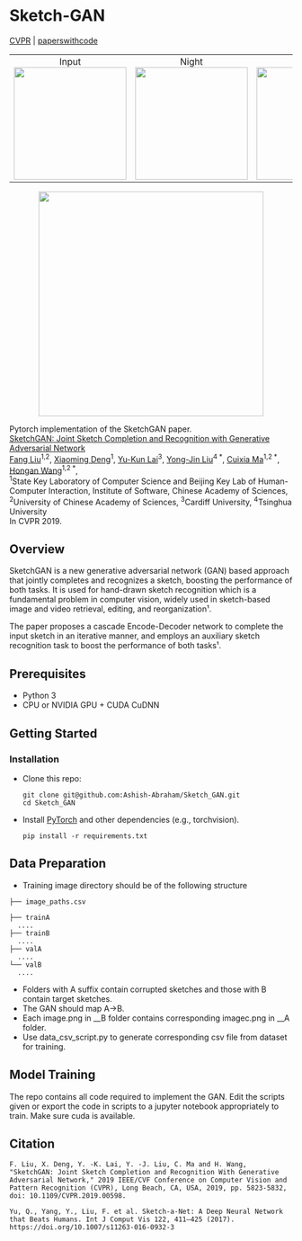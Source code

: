 # Sketch-GAN
[CVPR](https://openaccess.thecvf.com/content_CVPR_2019/papers/Liu_SketchGAN_Joint_Sketch_Completion_and_Recognition_With_Generative_Adversarial_Network_CVPR_2019_paper.pdf) | [paperswithcode](https://paperswithcode.com/paper/sketchgan-joint-sketch-completion-and)

<table cellpadding="0" cellspacing="0" >
  <tr>
    <td  align="center">Input<br> <img src="images/input.gif" width=200px></td>
    <td  align="center">Night<br> <img src="images/night.gif" width=200px></td>
    <td  align="center">Style<br> <img src="images/style.gif" width=200px></td>
    <td  align="center">Anime<br> <img src="images/anime.gif" width=200px></td>
  </tr>
</table>



<p align="center">
  <img src="images/comparison.png" width=400>
</p>

Pytorch implementation of the SketchGAN paper. <br>
[SketchGAN: Joint Sketch Completion and Recognition with Generative Adversarial Network](https://openaccess.thecvf.com/content_CVPR_2019/papers/Liu_SketchGAN_Joint_Sketch_Completion_and_Recognition_With_Generative_Adversarial_Network_CVPR_2019_paper.pdf)  
[Fang Liu](https://scholar.google.com/citations?user=X9iggBcAAAAJ&hl=zh-CN)<sup>1,2</sup>, [ Xiaoming Deng](https://alanspike.github.io/)<sup>1</sup>, [Yu-Kun Lai](https://scholar.google.com/citations?user=6czTBiUAAAAJ&hl=en)<sup>3</sup>, [ Yong-Jin Liu](https://www.linkedin.com/in/jiazhuo-wang-065624102)<sup>4 *</sup>, [Cuixia Ma](https://scholar.google.com/citations?user=tBIAgtgAAAAJ)<sup>1,2 *</sup>, [Hongan Wang](https://coe.northeastern.edu/people/wang-yanzhi/)<sup>1,2 *</sup>,<br>
<sup>1</sup>State Key Laboratory of Computer Science and Beijing Key Lab of Human-Computer Interaction, Institute of Software, Chinese Academy of Sciences, <sup>2</sup>University of Chinese Academy of Sciences,
<sup>3</sup>Cardiff University, 
<sup>4</sup>Tsinghua University <br>
In CVPR 2019.  

## Overview

SketchGAN is a new generative adversarial network (GAN) based approach that jointly completes and recognizes a sketch, boosting the performance of both tasks. It is used for hand-drawn sketch recognition which is a fundamental problem in computer vision, widely used in sketch-based image and video retrieval, editing, and reorganization¹. 

The paper proposes a cascade Encode-Decoder network to complete the input sketch in an iterative manner, and employs an auxiliary sketch recognition task to boost the performance of both tasks¹. 


## Prerequisites

* Python 3
* CPU or NVIDIA GPU + CUDA CuDNN

## Getting Started

### Installation

- Clone this repo:

  ```shell
  git clone git@github.com:Ashish-Abraham/Sketch_GAN.git
  cd Sketch_GAN
  ```

- Install [PyTorch](https://pytorch.org) and other dependencies (e.g., torchvision).

  ```shell
  pip install -r requirements.txt
  ```

## Data Preparation
-  Training image directory should be of the following structure
  ```
  ├── image_paths.csv

  ├── trainA
    ....
  ├── trainB
    ....
  ├── valA
    ....
  └── valB
    ....
  ```
- Folders with A suffix contain corrupted sketches and those with B contain target sketches.
- The GAN should map A->B.
- Each image.png in __B folder contains corresponding imagec.png in __A folder.
- Use data_csv_script.py to generate corresponding csv file from dataset for training.


## Model Training
The repo contains all code required to implement the GAN. Edit the scripts given or export the code in scripts to a jupyter notebook appropriately to train. Make sure cuda is available.



## Citation
```
F. Liu, X. Deng, Y. -K. Lai, Y. -J. Liu, C. Ma and H. Wang, "SketchGAN: Joint Sketch Completion and Recognition With Generative Adversarial Network," 2019 IEEE/CVF Conference on Computer Vision and Pattern Recognition (CVPR), Long Beach, CA, USA, 2019, pp. 5823-5832, doi: 10.1109/CVPR.2019.00598.
```
```
Yu, Q., Yang, Y., Liu, F. et al. Sketch-a-Net: A Deep Neural Network that Beats Humans. Int J Comput Vis 122, 411–425 (2017). https://doi.org/10.1007/s11263-016-0932-3
```

